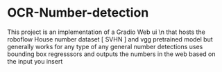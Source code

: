 # OCR-Number-detection
This project is an implementation of a Gradio Web ui \n
that hosts the roboflow House number dataset [ SVHN ]
and vgg pretrained model
but generally works for any type of any general number detections
uses bounding box regresssors and outputs the numbers in the web based on the input you insert
